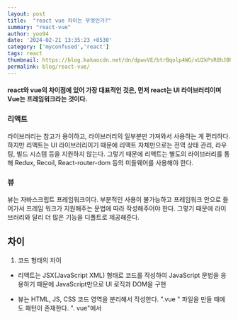 ```yaml
---
layout: post
title:  "react vue 차이는 무엇인가?"
summary: "react-vue"
author: yoo94
date: '2024-02-21 13:35:23 +0530'
category: ['myconfused','react']
tags: react
thumbnail: https://blog.kakaocdn.net/dn/dpwvVE/btrBqolp4WG/xU2kPsR8hJ0Rpx9B1LSoZ1/img.png
permalink: blog/react-vue/
---
```

#### react와 vue의 차이점에 있어 가장 대표적인 것은, 먼저 react는 UI 라이브러리이며 Vue는 프레임워크라는 것이다.

### 리액트
라이브러리는 참고가 용이하고, 라이브러리의 일부분만 가져와서 사용하는 게 편리하다. 
하지만 리액트는 UI 라이브러리이기 때문에 리액트 자체만으로는 전역 상태 관리, 라우팅, 빌드 시스템 등을 지원하지 않는다. 
그렇기 때문에 리액트는 별도의 라이브러리를 통해 Redux, Recoil, React-router-dom 등의 미들웨어를 사용해야 한다. 

### 뷰
뷰는 자바스크립트 프레임워크이다. 
부분적인 사용이 불가능하고 프레임워크 안으로 들어가서 프레임 워크가 지원해주는 문법에 따라 작성해주어야 한다. 
그렇기 때문에 라이브러리와 달리 더 많은 기능을 디폴트로 제공해준다.

## 차이
1. 코드 형태의 차이
- 리액트는 JSX(JavaScript XML) 형태로 코드를 작성하여 JavaScript 문법을 응용하기 때문에 JavaScript만으로 UI 로직과 DOM을 구현

- 뷰는 HTML, JS, CSS 코드 영역을 분리해서 작성한다. ".vue " 파일을 만들 때에도 패턴이 존재한다. 
". vue"에서 <template>에 HTML 작성 영역, <script> 안에는 JS, <style> 안에 CSS를 작성한다.

- 리액트는 뷰에 비해 자유롭게 자바스크립트를 통해 코드를 구현할 수 있다.
하지만 뷰는 뷰에서 제공해주는 방법을 반드시 사용해야 한다. 뷰는 정해진 방법만 사용하기 때문에 자유도가 낮지만
그만큼 코드 작성에 있어서 용이하기 때문에 리액트보다 접근성이 더 좋지 않을까란 생각이 든다.

2. 컴포넌트 분리와 재사용

- 리액트의 가장 큰 장점 중 한가지는 컴포넌트의 생성 및 재사용이라고 생각한다. 파일별로 컴포넌트를 분리할 수 있으며, 새로운 함수형 컴포넌트를 생산하고, props 형태로 전달하거나 또는 다른 곳에서 재사용하는 것이 매우 용이하다.
하지만 뷰는 새로운 컴포넌트를 만들어 분리하기 위해서 새로운 파일을 하나 더 만들고, 그에 따라 하나의 파일에 해당하는 template, script, style 모두 작성해주어야 한다.
뿐만 아니라 props를 전달하는 과정에서도 해당 컴포넌트를 사용하는 모든 파일을 오가며 작성해주어야 한다.


